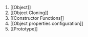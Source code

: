 1) [[Object]]
2) [[Object Cloning]]
3) [[Constructor Functions]]
4) [[Object properties configuration]]
5) [[Prototype]]